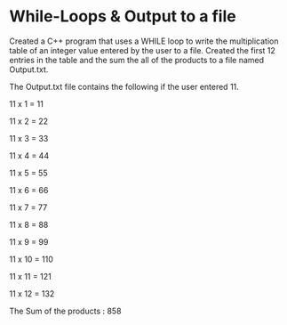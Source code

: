 # While-Loops & Output to a file

Created a C++ program that uses a WHILE loop to write the multiplication table of an integer value entered by the user to a file.  Created the first 12 entries in the table and the sum the all of the products to a file named Output.txt.

The Output.txt file contains the following if the user entered 11.

11 x 1 = 11

11 x 2 = 22

11 x 3 = 33

11 x 4 = 44

11 x 5 = 55

11 x 6 = 66

11 x 7 = 77

11 x 8 = 88

11 x 9 = 99

11 x 10 = 110

11 x 11 = 121

11 x 12 = 132

The Sum of the products : 858
